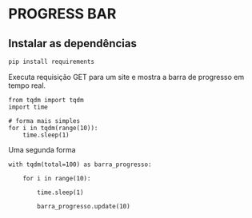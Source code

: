 # PROGRESS BAR

## Instalar as dependências

```bash
pip install requirements
```

Executa requisição GET para um site e mostra a barra de progresso em tempo real.

    from tqdm import tqdm
    import time

    # forma mais simples
    for i in tqdm(range(10)):
        time.sleep(1)


Uma segunda forma

    with tqdm(total=100) as barra_progresso:

        for i in range(10):

            time.sleep(1)
            
            barra_progresso.update(10)